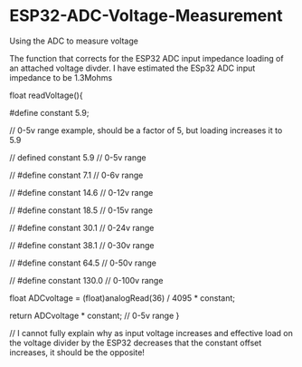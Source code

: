 # ESP32-ADC-Voltage-Measurement
Using the ADC to measure voltage

The function that corrects for the ESP32 ADC input impedance loading of an attached voltage divder. I have estimated the ESp32 ADC input impedance to be 1.3Mohms

float readVoltage(){
  
  #define constant 5.9; 
  
  // 0-5v range example, should be a factor of 5, but loading increases it to 5.9
  
  // defined constant 5.9   // 0-5v   range
  
  // #define constant 7.1   // 0-6v   range
  
  // #define constant 14.6  // 0-12v  range
  
  // #define constant 18.5  // 0-15v  range
  
  // #define constant 30.1  // 0-24v  range
    
  // #define constant 38.1  // 0-30v  range
  
  // #define constant 64.5  // 0-50v  range
  
  // #define constant 130.0 // 0-100v range
  
  float ADCvoltage = (float)analogRead(36) / 4095 * constant;
  
  return ADCvoltage * constant; // 0-5v   range
}

// I cannot fully explain why as input voltage increases and effective load on the voltage divider by the ESP32 decreases that the constant offset increases, it should be the opposite!
